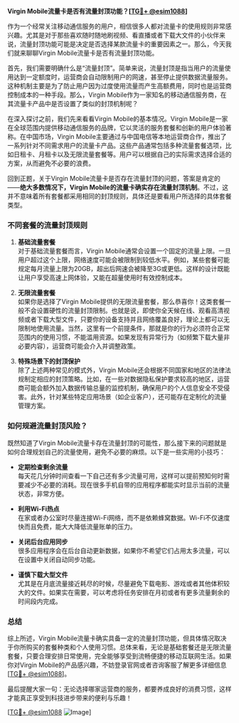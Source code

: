 **Virgin Mobile流量卡是否有流量封顶功能？[[TG💪+ @esim1088](https://t.me/s/esim1088)]**

作为一个经常关注移动通信服务的用户，相信很多人都对流量卡的使用规则非常感兴趣。尤其是对于那些喜欢随时随地刷视频、看直播或者下载大文件的小伙伴来说，流量封顶功能可能是决定是否选择某款流量卡的重要因素之一。那么，今天我们就来聊聊Virgin Mobile流量卡是否有流量封顶功能。

首先，我们需要明确什么是“流量封顶”。简单来说，流量封顶是指当用户的流量使用达到一定额度时，运营商会自动限制用户的网速，甚至停止提供数据流量服务。这种机制主要是为了防止用户因为过度使用流量而产生高额费用，同时也是运营商控制成本的一种手段。那么，Virgin Mobile作为一家知名的移动通信服务商，在其流量卡产品中是否设置了类似的封顶机制呢？

在深入探讨之前，我们先来看看Virgin Mobile的基本情况。Virgin Mobile是一家在全球范围内提供移动通信服务的品牌，它以灵活的服务套餐和创新的用户体验著称。在中国市场，Virgin Mobile主要通过与中国电信等本地运营商合作，推出了一系列针对不同需求用户的流量卡产品。这些产品通常包括多种流量套餐选项，比如日租卡、月租卡以及无限流量套餐等。用户可以根据自己的实际需求选择合适的方案，从而避免不必要的浪费。

回到正题，关于Virgin Mobile流量卡是否存在流量封顶的问题，答案是肯定的——**绝大多数情况下，Virgin Mobile的流量卡确实存在流量封顶机制**。不过，这并不意味着所有套餐都采用相同的封顶规则，具体还是要看用户所选择的具体套餐类型。

### 不同套餐的流量封顶规则

1. **基础流量套餐**  
   对于基础流量套餐而言，Virgin Mobile通常会设置一个固定的流量上限。一旦用户超过这个上限，网络速度可能会被限制到较低水平。例如，某些套餐可能规定每月流量上限为20GB，超出后网速会被降至3G或更低。这样的设计既能让用户享受高速上网体验，又能在超量使用时有效控制成本。

2. **无限流量套餐**  
   如果你是选择了Virgin Mobile提供的无限流量套餐，那么恭喜你！这类套餐一般不会设置硬性的流量封顶限制。也就是说，即使你全天候在线、观看高清视频或者下载大型文件，只要你的设备支持并且网络覆盖良好，理论上都可以无限制地使用流量。当然，这里有一个前提条件，那就是你的行为必须符合正常范围内的使用习惯，不能滥用资源。如果发现有异常行为（如频繁下载大量非必要内容），运营商可能会介入并调整政策。

3. **特殊场景下的封顶保护**  
   除了上述两种常见的模式外，Virgin Mobile还会根据不同国家和地区的法律法规制定相应的封顶策略。比如，在一些对数据隐私保护要求较高的地区，运营商可能会额外加入数据传输总量的监控机制，确保用户的个人信息安全不受侵害。此外，针对某些特定应用场景（如企业客户），还可能存在定制化的流量管理方案。

### 如何规避流量封顶风险？

既然知道了Virgin Mobile流量卡存在流量封顶的可能性，那么接下来的问题就是如何合理规划自己的流量使用，避免不必要的麻烦。以下是一些实用的小技巧：

- **定期检查剩余流量**  
  每天花几分钟时间查看一下自己还有多少流量可用，这样可以提前预知何时需要减少不必要的消耗。现在很多手机自带的应用程序都能实时显示当前的流量状态，非常方便。

- **利用Wi-Fi热点**  
  在家或者办公室时尽量连接Wi-Fi网络，而不是依赖蜂窝数据。Wi-Fi不仅速度快而且免费，能大大降低流量账单的压力。

- **关闭后台应用同步**  
  很多应用程序会在后台自动更新数据，如果你不希望它们占用太多流量，可以在设置中关闭自动同步功能。

- **谨慎下载大型文件**  
  尤其是在月底流量接近耗尽的时候，尽量避免下载电影、游戏或者其他体积较大的文件。如果实在需要，可以考虑将任务安排在月初或者有更多流量剩余的时间段内完成。

### 总结

综上所述，Virgin Mobile流量卡确实具备一定的流量封顶功能，但具体情况取决于你所购买的套餐种类和个人使用习惯。总体来看，无论是基础套餐还是无限流量套餐，只要合理安排日常使用，完全能够享受到流畅便捷的移动互联网生活。如果你对Virgin Mobile的产品感兴趣，不妨登录官网或者咨询客服了解更多详细信息[[TG💪+ @esim1088](https://t.me/s/esim1088)]。

最后提醒大家一句：无论选择哪家运营商的服务，都要养成良好的消费习惯，这样才能真正享受到科技进步带来的便利与乐趣！

[[TG💪+ @esim1088](https://t.me/s/esim1088) ![Image](https://i.postimg.cc/4NQfJmqS/Snipaste-2025-05-13-00-14-12.png)]